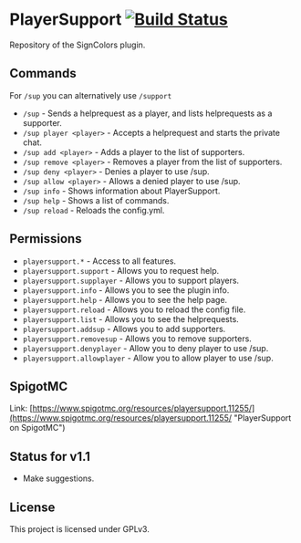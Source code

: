 PlayerSupport [![Build Status](https://travis-ci.org/Pixelhash/PlayerSupport.svg?branch=master)](https://travis-ci.org/Pixelhash/PlayerSupport)
================================================================================================================================================

Repository of the SignColors plugin.

## Commands

For `/sup` you can alternatively use `/support`

- `/sup` - Sends a helprequest as a player, and lists helprequests as a supporter.
- `/sup player <player>` - Accepts a helprequest and starts the private chat.
- `/sup add <player>` - Adds a player to the list of supporters.
- `/sup remove <player>` - Removes a player from the list of supporters.
- `/sup deny <player>` - Denies a player to use /sup.
- `/sup allow <player>` - Allows a denied player to use /sup.
- `/sup info` - Shows information about PlayerSupport.
- `/sup help` - Shows a list of commands.
- `/sup reload` - Reloads the config.yml.

## Permissions

- `playersupport.*` - Access to all features.
- `playersupport.support` - Allows you to request help.
- `playersupport.supplayer` - Allows you to support players.
- `playersupport.info` - Allows you to see the plugin info.
- `playersupport.help` - Allows you to see the help page.
- `playersupport.reload` - Allows you to reload the config file.
- `playersupport.list` - Allows you to see the helprequests.
- `playersupport.addsup` - Allows you to add supporters.
- `playersupport.removesup` - Allows you to remove supporters.
- `playersupport.denyplayer` - Allow you to deny player to use /sup.
- `playersupport.allowplayer` - Allow you to allow player to use /sup.

## SpigotMC

Link: [https://www.spigotmc.org/resources/playersupport.11255/](https://www.spigotmc.org/resources/playersupport.11255/ "PlayerSupport on SpigotMC")

## Status for v1.1

 * Make suggestions.

## License

This project is licensed under GPLv3.
